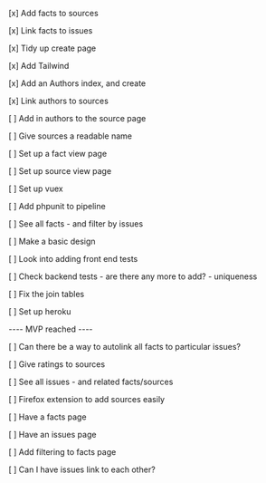 [x] Add facts to sources

[x] Link facts to issues

[x] Tidy up create page

[x] Add Tailwind

[x] Add an Authors index, and create

[x] Link authors to sources

[ ] Add in authors to the source page

[ ] Give sources a readable name

[ ] Set up a fact view page

[ ] Set up source view page

[ ] Set up vuex

[ ] Add phpunit to pipeline

[ ] See all facts - and filter by issues

[ ] Make a basic design

[ ] Look into adding front end tests

[ ] Check backend tests - are there any more to add? - uniqueness

[ ] Fix the join tables

[ ] Set up heroku

---- MVP reached ---- 

[ ] Can there be a way to autolink all facts to particular issues?

[ ] Give ratings to sources

[ ] See all issues - and related facts/sources

[ ] Firefox extension to add sources easily

[ ] Have a facts page

[ ] Have an issues page

[ ] Add filtering to facts page

[ ] Can I have issues link to each other?
